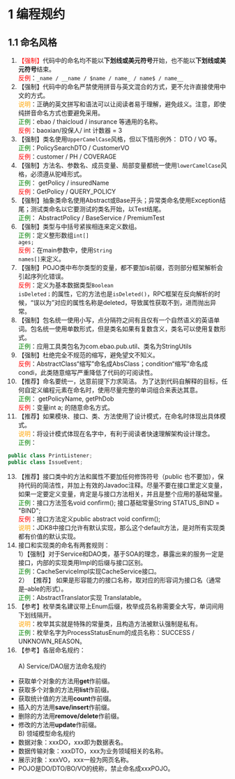 # 1 编程规约
##  1.1 命名风格

1. <span style="color:red">【强制】</span>代码中的命名均不能以<strong>下划线或美元符号</strong>开始，也不能以<strong>下划线或美元符号</strong>结束。
  <br><span style="color:red">反例</span>：`_name / __name / $name / name_ / name$ / name__`
2. 【强制】代码中的命名严禁使用拼音与英文混合的方式，更不允许直接使用中文的方式。 
  <br><span style="color:orange">说明</span>：正确的英文拼写和语法可以让阅读者易于理解，避免歧义。注意，即使纯拼音命名方式也要避免采用。 
  <br><span style="color:green">正例</span>：ebao / thaicloud / insurance  等通用的名称。 
  <br><span style="color:red">反例</span>：baoxian/投保人/ int 计数器 = 3 
3. 【强制】类名使用`UpperCamelCase`风格，但以下情形例外： DTO / VO 等。 
 <br><span style="color:green">正例</span>：PolicySearchDTO / CustomerVO
 <br><span style="color:red">反例</span>：customer / PH / COVERAGE 
4. 【强制】方法名、参数名、成员变量、局部变量都统一使用`lowerCamelCase`风格，必须遵从驼峰形式。 
<br><span style="color:green">正例</span>： getPolicy / insuredName
<br><span style="color:red">反例</span>：GetPolicy / QUERY_POLICY
5. 【强制】抽象类命名使用Abstract或Base开头；异常类命名使用Exception结尾；测试类命名以它要测试的类名开始，以Test结尾。
<br><span style="color:green">正例</span>： AbstractPolicy / BaseService / PremiumTest
6. 【强制】类型与中括号紧挨相连来定义数组。 
 <br><span style="color:green">正例</span>：定义整形数组<code>int[] ages;</code> 
 <br><span style="color:red">反例</span>：在main参数中，使用<code>String names[]</code>来定义。 
7. 【强制】POJO类中布尔类型的变量，都不要加is前缀，否则部分框架解析会引起序列化错误。 
 <br><span style="color:red">反例</span>：定义为基本数据类型<code>Boolean isDeleted；</code>的属性，它的方法也是<code>isDeleted()</code>，RPC框架在反向解析的时候，“误以为”对应的属性名称是deleted，导致属性获取不到，进而抛出异常。
8. 【强制】包名统一使用小写，点分隔符之间有且仅有一个自然语义的英语单词。包名统一使用单数形式，但是类名如果有复数含义，类名可以使用复数形式。 
 <br><span style="color:green">正例</span>：应用工具类包名为com.ebao.pub.util、类名为StringUtils
10. 【强制】杜绝完全不规范的缩写，避免望文不知义。 
 <br><span style="color:red">反例</span>：AbstractClass“缩写”命名成AbsClass；condition“缩写”命名成 condi，此类随意缩写严重降低了代码的可阅读性。 
11. 【推荐】命名要统一，达意前提下力求简洁。 为了达到代码自解释的目标，任何自定义编程元素在命名时，使用尽量完整的单词组合来表达其意。 
<br><span style="color:green">正例</span>： getPolicyName,  getPhDob
<br><span style="color:red">反例</span>：变量int a; 的随意命名方式。 
12. 【推荐】如果模块、接口、类、方法使用了设计模式，在命名时体现出具体模式。 
<br><span style="color:orange">说明</span>：将设计模式体现在名字中，有利于阅读者快速理解架构设计理念。 
<br><span style="color:green">正例</span>：
``` java
public class PrintListener;
public class IssueEvent;
```
13. 【推荐】接口类中的方法和属性不要加任何修饰符号（public 也不要加），保持代码的简洁性，并加上有效的Javadoc注释。尽量不要在接口里定义变量，如果一定要定义变量，肯定是与接口方法相关，并且是整个应用的基础常量。 
<br><span style="color:green">正例</span>：接口方法签名void confirm(); 接口基础常量String STATUS_BIND = "BIND"; 
<br><span style="color:red">反例</span>：接口方法定义public abstract void confirm(); 
<br><span style="color:orange">说明</span>：JDK8中接口允许有默认实现，那么这个default方法，是对所有实现类都有价值的默认实现。 
14. 接口和实现类的命名有两套规则：  
   1）【强制】对于Service和DAO类，基于SOA的理念，暴露出来的服务一定是接口，内部的实现类用Impl的后缀与接口区别。 
   <br><span style="color:green">正例</span>：CacheServiceImpl实现CacheService接口。<br>
   2） 【推荐】 如果是形容能力的接口名称，取对应的形容词为接口名（通常是–able的形式）。
   <br><span style="color:green">正例</span>：AbstractTranslator实现 Translatable。 
15. 【参考】枚举类名建议带上Enum后缀，枚举成员名称需要全大写，单词间用下划线隔开。 
<br><span style="color:orange">说明</span>：枚举其实就是特殊的常量类，且构造方法被默认强制是私有。 
<br><span style="color:green">正例</span>：枚举名字为ProcessStatusEnum的成员名称：SUCCESS / UNKNOWN_REASON。 
16. 【参考】各层命名规约：  
  <br> A) Service/DAO层方法命名规约<br>
   * 获取单个对象的方法用<b>get</b>作前缀。
   * 获取多个对象的方法用<b>list</b>作前缀。
   * 获取统计值的方法用<b>count</b>作前缀。    
   * 插入的方法用<b>save/insert</b>作前缀。    
   * 删除的方法用<b>remove/delete</b>作前缀。    
   * 修改的方法用<b>update</b>作前缀。 
  <br>B) 领域模型命名规约 <br>
   * 数据对象：xxxDO，xxx即为数据表名。    
   * 数据传输对象：xxxDTO，xxx为业务领域相关的名称。    
   * 展示对象：xxxVO，xxx一般为网页名称。    
   * POJO是DO/DTO/BO/VO的统称，禁止命名成xxxPOJO。 